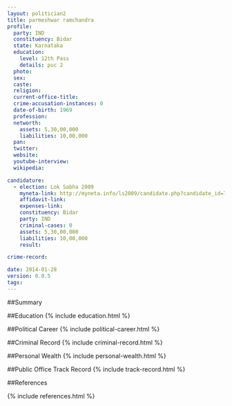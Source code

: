 ```yaml
---
layout: politician2
title: parmeshwar ramchandra
profile: 
  party: IND
  constituency: Bidar
  state: Karnataka
  education: 
    level: 12th Pass
    details: puc 2
  photo: 
  sex: 
  caste: 
  religion: 
  current-office-title: 
  crime-accusation-instances: 0
  date-of-birth: 1969
  profession: 
  networth: 
    assets: 5,30,00,000
    liabilities: 10,00,000
  pan: 
  twitter: 
  website: 
  youtube-interview: 
  wikipedia: 

candidature: 
  - election: Lok Sabha 2009
    myneta-link: http://myneta.info/ls2009/candidate.php?candidate_id=7481
    affidavit-link: 
    expenses-link: 
    constituency: Bidar 
    party: IND
    criminal-cases: 0
    assets: 5,30,00,000
    liabilities: 10,00,000
    result:  

crime-record: 

date: 2014-01-28
version: 0.0.5
tags: 
---
```

##Summary


##Education
{% include education.html %}


##Political Career
{% include political-career.html %}


##Criminal Record
{% include criminal-record.html %}


##Personal Wealth
{% include personal-wealth.html %}


##Public Office Track Record
{% include track-record.html %}


##References


{% include references.html %}